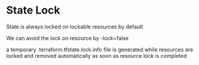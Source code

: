 # State Lock

State is always locked on lockable resources by default

We can avoid the lock on resource by -lock=false

a temporary .terraform.tfstate.lock.info file is generated while resources are locked and removed automatically as soon as resource lock is completed

